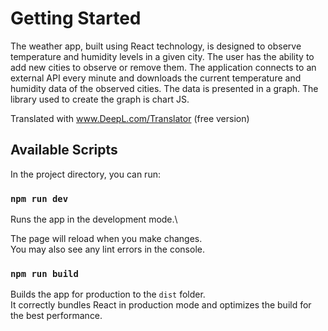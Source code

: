 # Getting Started 

The weather app, built using React technology, is designed to observe temperature and humidity levels in a given city. The user has the ability to add new cities to observe or remove them. The application connects to an external API every minute and downloads the current temperature and humidity data of the observed cities. The data is presented in a graph. The library used to create the graph is chart JS. 

Translated with www.DeepL.com/Translator (free version)

## Available Scripts

In the project directory, you can run:

### `npm run dev`

Runs the app in the development mode.\

The page will reload when you make changes.\
You may also see any lint errors in the console.

### `npm run build`

Builds the app for production to the `dist` folder.\
It correctly bundles React in production mode and optimizes the build for the best performance.
